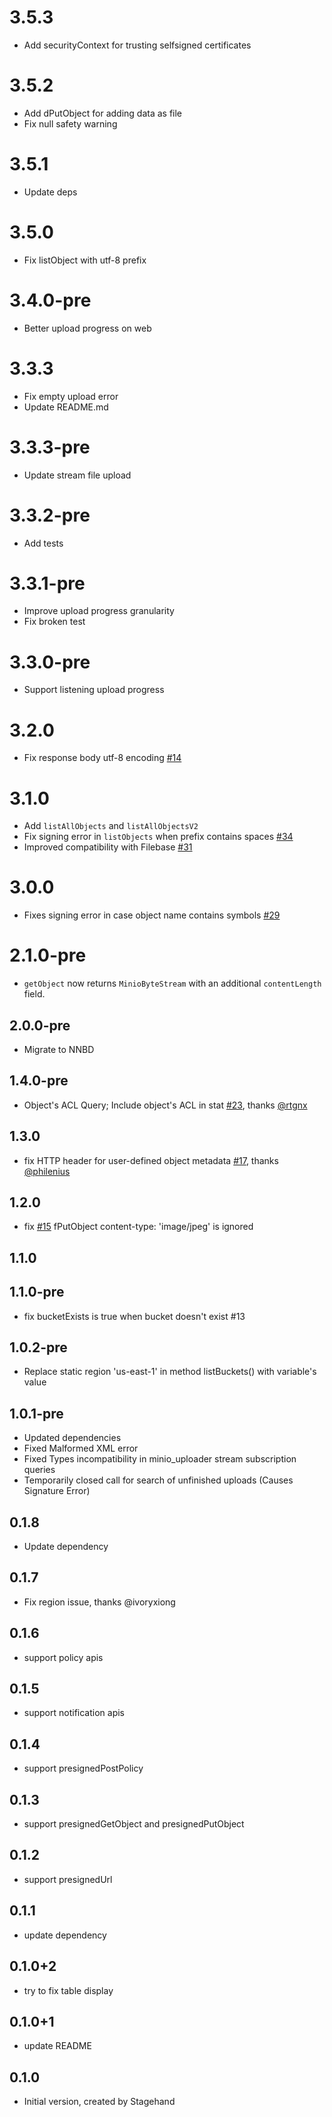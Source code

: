 # 3.5.3
- Add securityContext for trusting selfsigned certificates

# 3.5.2
- Add dPutObject for adding data as file
- Fix null safety warning

# 3.5.1
- Update deps

# 3.5.0
- Fix listObject with utf-8 prefix

# 3.4.0-pre
- Better upload progress on web

# 3.3.3
- Fix empty upload error
- Update README.md

# 3.3.3-pre
- Update stream file upload

# 3.3.2-pre
- Add tests

# 3.3.1-pre
- Improve upload progress granularity
- Fix broken test

# 3.3.0-pre
- Support listening upload progress

# 3.2.0
- Fix response body utf-8 encoding [#14]

# 3.1.0
- Add `listAllObjects` and `listAllObjectsV2`
- Fix signing error in `listObjects` when prefix contains spaces [#34]
- Improved compatibility with Filebase [#31]

# 3.0.0
- Fixes signing error in case object name contains symbols [#29]

# 2.1.0-pre
- `getObject` now returns `MinioByteStream` with an additional `contentLength` field.

## 2.0.0-pre

- Migrate to NNBD

## 1.4.0-pre

- Object's ACL Query; Include object's ACL in stat [#23](https://github.com/xtyxtyx/minio-dart/pull/23), thanks [@rtgnx](https://github.com/rtgnx)

## 1.3.0
- fix HTTP header for user-defined object metadata [#17](https://github.com/xtyxtyx/minio-dart/issues/17), thanks [@philenius](https://github.com/philenius)

## 1.2.0

- fix [#15](https://github.com/xtyxtyx/minio-dart/issues/15) fPutObject content-type: 'image/jpeg' is ignored

## 1.1.0

## 1.1.0-pre

- fix bucketExists is true when bucket doesn't exist #13


## 1.0.2-pre

- Replace static region 'us-east-1' in method listBuckets() with variable's value

## 1.0.1-pre

- Updated dependencies
- Fixed Malformed XML error
- Fixed Types incompatibility in minio_uploader stream subscription queries
- Temporarily closed call for search of unfinished uploads (Causes Signature Error)

## 0.1.8

- Update dependency

## 0.1.7

- Fix region issue, thanks @ivoryxiong

## 0.1.6

- support policy apis

## 0.1.5

- support notification apis

## 0.1.4

- support presignedPostPolicy

## 0.1.3

- support presignedGetObject and presignedPutObject

## 0.1.2

- support presignedUrl

## 0.1.1

- update dependency

## 0.1.0+2

- try to fix table display

## 0.1.0+1

- update README

## 0.1.0

- Initial version, created by Stagehand

[#34]: https://github.com/xtyxtyx/minio-dart/issues/34
[#31]: https://github.com/xtyxtyx/minio-dart/issues/31
[#29]: https://github.com/xtyxtyx/minio-dart/issues/29
[#14]: https://github.com/xtyxtyx/minio-dart/issues/14